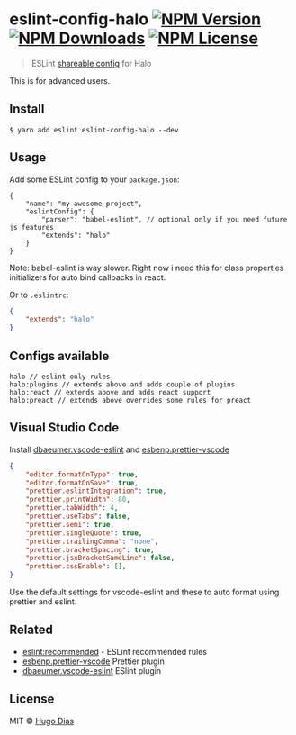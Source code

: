 # eslint-config-halo [![NPM Version](https://img.shields.io/npm/v/eslint-config-halo.svg)](https://www.npmjs.com/package/eslint-config-halo) [![NPM Downloads](https://img.shields.io/npm/dt/eslint-config-halo.svg)](https://www.npmjs.com/package/eslint-config-halo) [![NPM License](https://img.shields.io/npm/l/eslint-config-halo.svg)](https://www.npmjs.com/package/eslint-config-halo) 
> ESLint [shareable config](http://eslint.org/docs/developer-guide/shareable-configs.html) for Halo   

This is for advanced users.


## Install

```
$ yarn add eslint eslint-config-halo --dev
```

## Usage

Add some ESLint config to your `package.json`:

```
{
    "name": "my-awesome-project",
    "eslintConfig": {
        "parser": "babel-eslint", // optional only if you need future js features
        "extends": "halo"
    }
}
```
Note: babel-eslint is way slower. Right now i need this for class properties initializers for auto bind callbacks in react.

Or to `.eslintrc`:

```json
{
    "extends": "halo"
}
```

## Configs available   

```
halo // eslint only rules
halo:plugins // extends above and adds couple of plugins 
halo:react // extends above and adds react support
halo:preact // extends above overrides some rules for preact
```

## Visual Studio Code 

Install [dbaeumer.vscode-eslint](https://marketplace.visualstudio.com/items?itemName=dbaeumer.vscode-eslint) and [esbenp.prettier-vscode](https://marketplace.visualstudio.com/items?itemName=esbenp.prettier-vscode)

```json
{
    "editor.formatOnType": true,
    "editor.formatOnSave": true,
    "prettier.eslintIntegration": true,
    "prettier.printWidth": 80,
    "prettier.tabWidth": 4,
    "prettier.useTabs": false,
    "prettier.semi": true,
    "prettier.singleQuote": true,
    "prettier.trailingComma": "none",
    "prettier.bracketSpacing": true,
    "prettier.jsxBracketSameLine": false,
    "prettier.cssEnable": [],
}
```

Use the default settings for vscode-eslint and these to auto format using prettier and eslint.

## Related

- [eslint:recommended](https://github.com/eslint/eslint/blob/master/conf/eslint.json) - ESLint recommended rules
- [esbenp.prettier-vscode](https://marketplace.visualstudio.com/items?itemName=esbenp.prettier-vscode) Prettier plugin
- [dbaeumer.vscode-eslint](https://marketplace.visualstudio.com/items?itemName=dbaeumer.vscode-eslint) ESlint plugin

## License

MIT © [Hugo Dias](http://hugodias.me)
